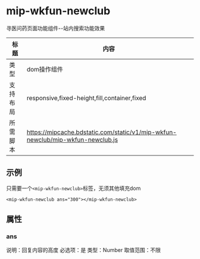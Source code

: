 # mip-wkfun-newclub

寻医问药页面功能组件--站内搜索功能效果

标题|内容
----|----
类型|dom操作组件
支持布局|responsive,fixed-height,fill,container,fixed
所需脚本|https://mipcache.bdstatic.com/static/v1/mip-wkfun-newclub/mip-wkfun-newclub.js

## 示例

只需要一个`<mip-wkfun-newclub>`标签，无须其他填充dom

```
<mip-wkfun-newclub ans="300"></mip-wkfun-newclub>

```
## 属性

### ans

说明：回复内容的高度
必选项：是
类型：Number
取值范围：不限
